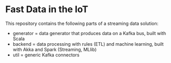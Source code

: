 # Fast Data in the IoT

This repository contains the following parts of a streaming data solution:
- generator = data generator that produces data on a Kafka bus, built with Scala
- backend = data processing with rules (ETL) and machine learning, built with Akka and Spark (Streaming, MLlib)
- util = generic Kafka connectors
